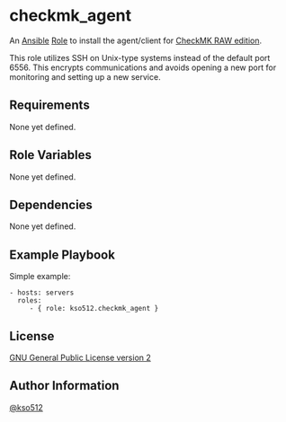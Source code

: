 # checkmk_agent

An [Ansible](https://www.ansible.com/) [Role](https://docs.ansible.com/ansible/latest/user_guide/playbooks_reuse_roles.html) to install the agent/client for [CheckMK RAW edition](https://checkmk.com/product/raw-edition).

This role utilizes SSH on Unix-type systems instead of the default port 6556.  This encrypts communications and avoids opening a new port for monitoring and setting up a new service.

## Requirements

None yet defined.

## Role Variables

None yet defined.

## Dependencies

None yet defined.

## Example Playbook

Simple example:

    - hosts: servers
      roles:
         - { role: kso512.checkmk_agent }

## License

[GNU General Public License version 2](https://www.gnu.org/licenses/gpl-2.0.txt)

## Author Information

[@kso512](https://github.com/kso512)
